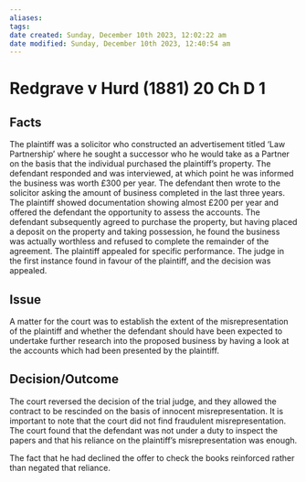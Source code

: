 ```yaml
---
aliases: 
tags: 
date created: Sunday, December 10th 2023, 12:02:22 am
date modified: Sunday, December 10th 2023, 12:40:54 am
---
```


# Redgrave v Hurd (1881) 20 Ch D 1

## Facts

The plaintiff was a solicitor who constructed an advertisement titled ‘Law Partnership’ where he sought a successor who he would take as a Partner on the basis that the individual purchased the plaintiff’s property. The defendant responded and was interviewed, at which point he was informed the business was worth £300 per year. The defendant then wrote to the solicitor asking the amount of business completed in the last three years. The plaintiff showed documentation showing almost £200 per year and offered the defendant the opportunity to assess the accounts. The defendant subsequently agreed to purchase the property, but having placed a deposit on the property and taking possession, he found the business was actually worthless and refused to complete the remainder of the agreement. The plaintiff appealed for specific performance. The judge in the first instance found in favour of the plaintiff, and the decision was appealed.

## Issue

A matter for the court was to establish the extent of the misrepresentation of the plaintiff and whether the defendant should have been expected to undertake further research into the proposed business by having a look at the accounts which had been presented by the plaintiff.

## Decision/Outcome

The court reversed the decision of the trial judge, and they allowed the contract to be rescinded on the basis of innocent misrepresentation. It is important to note that the court did not find fraudulent misrepresentation. The court found that the defendant was not under a duty to inspect the papers and that his reliance on the plaintiff’s misrepresentation was enough.

The fact that he had declined the offer to check the books reinforced rather than negated that reliance.
